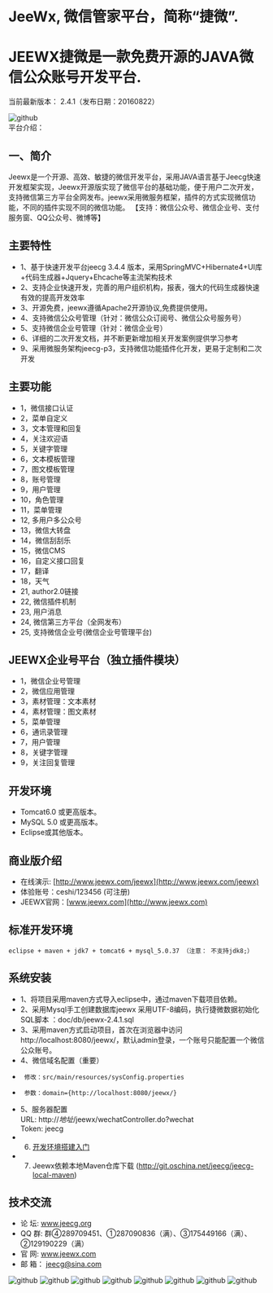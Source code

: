 JeeWx, 微信管家平台，简称“捷微”.
===============
JEEWX捷微是一款免费开源的JAVA微信公众账号开发平台.
===============
当前最新版本： 2.4.1（发布日期：20160822）

![github](http://img.blog.csdn.net/20140706133601296?watermark/2/text/aHR0cDovL2Jsb2cuY3Nkbi5uZXQvemhhbmdkYWlzY290dA==/font/5a6L5L2T/fontsize/400/fill/I0JBQkFCMA==/dissolve/70/gravity/Center "jeewx")
<br>平台介绍：

一、简介
-----------------------------------
Jeewx是一个开源、高效、敏捷的微信开发平台，采用JAVA语言基于Jeecg快速开发框架实现，Jeewx开源版实现了微信平台的基础功能，便于用户二次开发，支持微信第三方平台全网发布。jeewx采用微服务框架，插件的方式实现微信功能，不同的插件实现不同的微信功能。
【支持：微信公众号、微信企业号、支付服务窗、QQ公众号、微博等】

主要特性
-----------------------------------
* 	1、基于快速开发平台jeecg 3.4.4 版本，采用SpringMVC+Hibernate4+UI库+代码生成器+Jquery+Ehcache等主流架构技术
*   2、支持企业快速开发，完善的用户组织机构，报表，强大的代码生成器快速有效的提高开发效率
*   3、开源免费，jeewx遵循Apache2开源协议,免费提供使用。
*   4、支持微信公众号管理（针对：微信公众订阅号、微信公众号服务号）
*   5、支持微信企业号管理（针对：微信企业号）
*   6、详细的二次开发文档，并不断更新增加相关开发案例提供学习参考
*   9、采用微服务架构jeecg-p3，支持微信功能插件化开发，更易于定制和二次开发

主要功能
-----------------------------------
*   1，微信接口认证
*   2，菜单自定义
*   3，文本管理和回复
*   4，关注欢迎语
*   5，关键字管理
*   6，文本模板管理
*   7，图文模板管理
*   8，账号管理
*   9，用户管理
*   10，角色管理
*   11，菜单管理
*   12, 多用户多公众号
*   13，微信大转盘
*   14，微信刮刮乐
*   15，微信CMS
*   16，自定义接口回复
*   17，翻译
*   18，天气
*   21, author2.0链接
*   22, 微信插件机制
*   23, 用户消息
*   24, 微信第三方平台（全网发布）
*   25, 支持微信企业号(微信企业号管理平台)


JEEWX企业号平台（独立插件模块）
-----------------------------------
*   1，微信企业号管理
*   2，微信应用管理
*   3，素材管理：文本素材
*   4，素材管理：图文素材
*   5，菜单管理
*   6，通讯录管理
*   7，用户管理
*   8，关键字管理
*   9，关注回复管理

开发环境
-----------------------------------
* 	Tomcat6.0 或更高版本。
* 	MySQL 5.0 或更高版本。
* 	Eclipse或其他版本。 



商业版介绍
-----------------------------------
*   在线演示: [http://www.jeewx.com/jeewx](http://www.jeewx.com/jeewx)
*   体验账号：ceshi/123456 (可注册)
*   JEEWX官网：[www.jeewx.com](http://www.jeewx.com)

标准开发环境
-----------------------------------
    eclipse + maven + jdk7 + tomcat6 + mysql_5.0.37 （注意： 不支持jdk8;）
	
系统安装
-----------------------------------
* 	1、将项目采用maven方式导入eclipse中，通过maven下载项目依赖。
* 	2、采用Mysql手工创建数据库jeewx 采用UTF-8编码，执行捷微数据初始化SQL脚本 ：doc/db/jeewx-2.4.1.sql
* 	3、采用maven方式启动项目，首次在浏览器中访问 http://localhost:8080/jeewx/，默认admin登录，一个账号只能配置一个微信公众账号。
* 	4、微信域名配置（重要）
* 	   修改：src/main/resources/sysConfig.properties
* 	   参数：domain={http://localhost:8080/jeewx/}
* 	5、服务器配置      
        URL:   http://*地址*/jeewx/wechatController.do?wechat<br>
        Token:  jeecg<br>
*   6. [开发环境搭建入门](http://www.jeecg.org/forum.php?mod=viewthread&tid=2080&extra=page%3D2) 
*   7. Jeewx依赖本地Maven仓库下载 (http://git.oschina.net/jeecg/jeecg-local-maven) 

技术交流
-----------------------------------
* 	论 坛:  www.jeecg.org
* 	QQ 群:  群④289709451、①287090836（满）、③175449166（满）、②129190229（满）
* 	官 网:  www.jeewx.com
* 	邮 箱： jeecg@sina.com

![github](http://img.blog.csdn.net/20160323152356873?watermark/2/text/aHR0cDovL2Jsb2cuY3Nkbi5uZXQv/font/5a6L5L2T/fontsize/400/fill/I0JBQkFCMA==/dissolve/70/gravity/Center "jeewx")
![github](http://img.blog.csdn.net/20160323152508827?watermark/2/text/aHR0cDovL2Jsb2cuY3Nkbi5uZXQv/font/5a6L5L2T/fontsize/400/fill/I0JBQkFCMA==/dissolve/70/gravity/Center "jeewx")
![github](http://img.blog.csdn.net/20160323153059001?watermark/2/text/aHR0cDovL2Jsb2cuY3Nkbi5uZXQv/font/5a6L5L2T/fontsize/400/fill/I0JBQkFCMA==/dissolve/70/gravity/Center "jeewx")
![github](http://img.blog.csdn.net/20160323153104923?watermark/2/text/aHR0cDovL2Jsb2cuY3Nkbi5uZXQv/font/5a6L5L2T/fontsize/400/fill/I0JBQkFCMA==/dissolve/70/gravity/Center "jeewx")
![github](http://img.blog.csdn.net/20160323153117501?watermark/2/text/aHR0cDovL2Jsb2cuY3Nkbi5uZXQv/font/5a6L5L2T/fontsize/400/fill/I0JBQkFCMA==/dissolve/70/gravity/Center "jeewx")
![github](http://img.blog.csdn.net/20160323153122251?watermark/2/text/aHR0cDovL2Jsb2cuY3Nkbi5uZXQv/font/5a6L5L2T/fontsize/400/fill/I0JBQkFCMA==/dissolve/70/gravity/Center "jeewx")
![github](http://img.blog.csdn.net/20140706133652718?watermark/2/text/aHR0cDovL2Jsb2cuY3Nkbi5uZXQvemhhbmdkYWlzY290dA==/font/5a6L5L2T/fontsize/400/fill/I0JBQkFCMA==/dissolve/70/gravity/Center "jeewx")
![github](http://img.blog.csdn.net/20140706133543390?watermark/2/text/aHR0cDovL2Jsb2cuY3Nkbi5uZXQvemhhbmdkYWlzY290dA==/font/5a6L5L2T/fontsize/400/fill/I0JBQkFCMA==/dissolve/70/gravity/Center "jeewx")